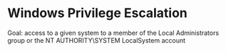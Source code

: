# Windows Privilege Escalation

Goal: access to a given system to a member of the Local Administrators group or the NT AUTHORITY\SYSTEM LocalSystem account
